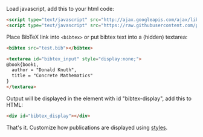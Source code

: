 Load javascript, add this to your html code:

```html
<script type="text/javascript" src="http://ajax.googleapis.com/ajax/libs/jquery/1.4.2/jquery.min.js"></script>
<script type="text/javascript" src="https://raw.githubusercontent.com/pcooksey/bibtex-js/master/src/bibtex_js.js"></script>
```

Place BibTeX link into `<bibtex>` or put bibtex text into a (hidden) textarea:

```html
<bibtex src="test.bib"></bibtex>

<textarea id="bibtex_input" style="display:none;">
@book{book1,
  author = "Donald Knuth",
  title = "Concrete Mathematics"
}
</textarea>
```

Output will be displayed in the element with id "bibtex-display", add this to HTML:

```html
<div id="bibtex_display"></div>
```

That's it. Customize how publications are displayed using [styles](styles.md).